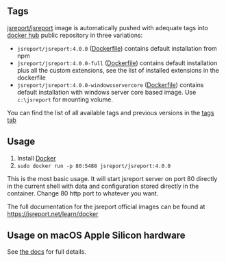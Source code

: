 
Tags
----

[jsreport/jsreport](https://hub.docker.com/r/jsreport/jsreport/) image is automatically pushed with adequate tags into [docker hub](https://www.docker.com/)  public repository in three variations:
>
- `jsreport/jsreport:4.0.0` ([Dockerfile](https://github.com/jsreport/jsreport/blob/4.0.0/packages/jsreport/docker/default/Dockerfile))  contains default installation from npm
- `jsreport/jsreport:4.0.0-full` ([Dockerfile](https://github.com/jsreport/jsreport/blob/4.0.0/packages/jsreport/docker/full/Dockerfile)) contains default installation plus all the custom extensions, see the list of installed extensions in the dockerfile
- `jsreport/jsreport:4.0.0-windowsservercore` ([Dockerfile](https://github.com/jsreport/jsreport/blob/4.0.0/packages/jsreport/docker/windowsservercore/Dockerfile)) contains default installation with windows server core based image. Use `c:\jsreport` for mounting volume.

You can find the list of all available tags and previous versions in the [tags tab](https://hub.docker.com/r/jsreport/jsreport/tags/)

Usage
-----

1. Install [Docker](https://www.docker.com/)
2. `sudo docker run -p 80:5488 jsreport/jsreport:4.0.0`

This is the most basic usage. It will start jsreport server on port 80 directly in the current shell with data and configuration stored directly in the container. Change 80 http port to whatever you want.

The full documentation for the jsreport official images can be found at https://jsreport.net/learn/docker

Usage on macOS Apple Silicon hardware
--------------------------

See [the docs](https://jsreport.net/learn/docker#usage-on-macos-apple-silicon-hardware) for full details.
